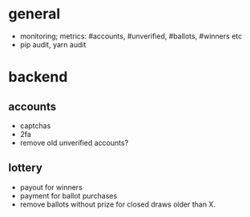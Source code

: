 # general

- monitoring; metrics: #accounts, #unverified, #ballots, #winners etc
- pip audit, yarn audit

# backend

## accounts

- captchas
- 2fa
- remove old unverified accounts?

## lottery

- payout for winners
- payment for ballot purchases
- remove ballots without prize for closed draws older than X.
